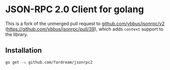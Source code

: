 # JSON-RPC 2.0 Client for golang

This is a fork of the unmerged pull request to [github.com/ybbus/jsonrpc/v2](https://github.com/ybbus/jsonrpc) (https://github.com/ybbus/jsonrpc/pull/39), which adds `context` support to the library.

## Installation

```sh
go get -u github.com/fardream/jsonrpc2
```
